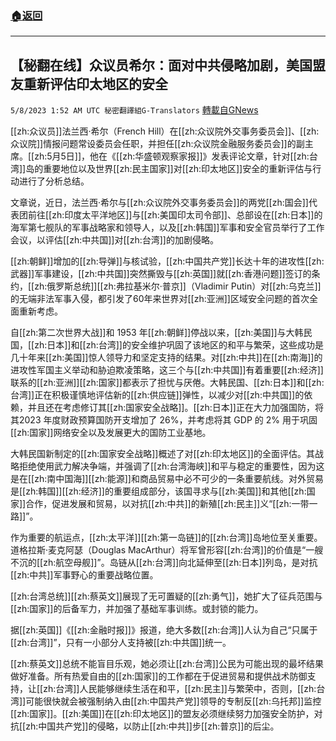 ###  [:house:返回](README.md)
---


## 【秘翻在线】众议员希尔：面对中共侵略加剧，美国盟友重新评估印太地区的安全
`5/8/2023 1:52 AM UTC 秘密翻譯組G-Translators` [轉載自GNews](https://gnews.org/articles/1282444)

[[zh:众议员]]法兰西·希尔（French Hill）在[[zh:众议院外交事务委员会]]、[[zh:众议院]]情报问题常设委员会任职，并担任[[zh:众议院金融服务委员会]]的副主席。[[zh:5月5日]]，他在《[[zh:华盛顿观察家报]]》发表评论文章，针对[[zh:台湾]]岛的重要地位以及世界[[zh:民主国家]]对[[zh:印太地区]]安全的重新评估与行动进行了分析总结。

文章说，近日，法兰西·希尔与[[zh:众议院外交事务委员会]]的两党[[zh:国会]]代表团前往[[zh:印度太平洋地区]]与[[zh:美国印太司令部]]、总部设在[[zh:日本]]的海军第七舰队的军事战略家和领导人，以及[[zh:韩国]]军事和安全官员举行了工作会议，以评估[[zh:中共国]]对[[zh:台湾]]的加剧侵略。

[[zh:朝鲜]]增加的[[zh:导弹]]与核试验，[[zh:中国共产党]]长达十年的进攻性[[zh:武器]]军事建设，[[zh:中共国]]突然撕毁与[[zh:英国]]就[[zh:香港问题]]签订的条约，[[zh:俄罗斯总统]][[zh:弗拉基米尔·普京]]（Vladimir Putin）对[[zh:乌克兰]]的无端非法军事入侵，都引发了60年来世界对[[zh:亚洲]]区域安全问题的首次全面重新考虑。

自[[zh:第二次世界大战]]和 1953 年[[zh:朝鲜]]停战以来，[[zh:美国]]与大韩民国，[[zh:日本]]和[[zh:台湾]]的安全维护巩固了该地区的和平与繁荣，这些成功是几十年来[[zh:美国]]惊人领导力和坚定支持的结果。对[[zh:中共]]在[[zh:南海]]的进攻性军国主义举动和胁迫欺凌策略，这三个与[[zh:中共国]]有着重要[[zh:经济]]联系的[[zh:亚洲]][[zh:国家]]都表示了担忧与厌倦。大韩民国、[[zh:日本]]和[[zh:台湾]]正在积极谨慎地评估新的[[zh:供应链]]弹性，以减少对[[zh:中共国]]的依赖，并且还在考虑修订其[[zh:国家安全战略]]。[[zh:日本]]正在大力加强国防，将其2023 年度财政预算国防开支增加了 26%，并考虑将其 GDP 的 2% 用于巩固[[zh:国家]]网络安全以及发展更大的国防工业基地。

大韩民国新制定的[[zh:国家安全战略]]概述了对[[zh:印太地区]]的全面评估。其战略拒绝使用武力解决争端，并强调了[[zh:台湾海峡]]和平与稳定的重要性，因为这是在[[zh:南中国海]][[zh:能源]]和商品贸易中必不可少的一条重要航线。对外贸易是[[zh:韩国]][[zh:经济]]的重要组成部分，该国寻求与[[zh:美国]]和其他[[zh:国家]]合作，促进发展和贸易，以对抗[[zh:中共]]的新殖[[zh:民主]]义“[[zh:一带一路]]”。

作为重要的航运点，[[zh:太平洋]][[zh:第一岛链]]的[[zh:台湾]]岛地位至关重要。道格拉斯·麦克阿瑟（Douglas MacArthur）将军曾形容[[zh:台湾]]的价值是“一艘不沉的[[zh:航空母舰]]”。岛链从[[zh:台湾]]向北延伸至[[zh:日本]]列岛，是对抗[[zh:中共]]军事野心的重要战略位置。

[[zh:台湾总统]][[zh:蔡英文]]展现了无可置疑的[[zh:勇气]]，她扩大了征兵范围与[[zh:国家]]的后备军力，并加强了基础军事训练。​​​​​​​​​​​​​​​​​​​​​​​​​​​​或封锁的能力。

据[[zh:英国]]《[[zh:金融时报]]》报道，绝大多数[[zh:台湾]]人认为自己“只属于[[zh:台湾]]”，只有一小部分人支持被[[zh:中共国]]统一。

[[zh:蔡英文]]总统不能盲目乐观，她必须让[[zh:台湾]]公民为可能出现的最坏结果做好准备。所有热爱自由的[[zh:国家]]的工作都在于促进贸易和提供战术防御支持，让[[zh:台湾]]人民能够继续生活在和平，[[zh:民主]]与繁荣中，否则，[[zh:台湾]]可能很快就会被强制纳入由[[zh:中国共产党]]领导的专制反[[zh:乌托邦]]监控[[zh:国家]]。[[zh:美国]]在[[zh:印太地区]]的盟友必须继续努力加强安全防护，对抗[[zh:中国共产党]]的侵略，以防止[[zh:中共]]步[[zh:普京]]的后尘。
